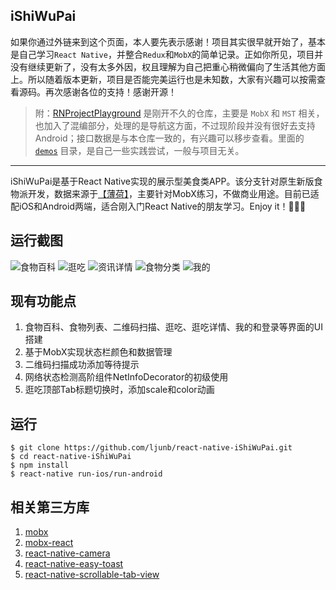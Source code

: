 ## iShiWuPai

如果你通过外链来到这个页面，本人要先表示感谢！项目其实很早就开始了，基本是自己学习`React Native`，并整合`Redux`和`MobX`的简单记录。正如你所见，项目并没有继续更新了，没有太多外因，权且理解为自己把重心稍微偏向了生活其他方面上。所以随着版本更新，项目是否能完美运行也是未知数，大家有兴趣可以按需查看源码。再次感谢各位的支持！感谢开源！

> 附：[RNProjectPlayground](https://github.com/ljunb/RNProjectPlayground) 是刚开不久的仓库，主要是 `MobX` 和 `MST` 相关，也加入了混编部分，处理的是导航这方面，不过现阶段并没有很好去支持 Android；接口数据是与本仓库一致的，有兴趣可以移步查看。里面的 [`demos`](https://github.com/ljunb/RNProjectPlayground/tree/master/src/pages/demos) 目录，是自己一些实践尝试，一般与项目无关。

------------

iShiWuPai是基于React Native实现的展示型美食类APP。该分支针对原生新版食物派开发，数据来源于[【薄荷】](http://www.boohee.com/)，主要针对MobX练习，不做商业用途。目前已适配iOS和Android两端，适合刚入门React Native的朋友学习。Enjoy it！🎉🎉🎉

## 运行截图
![食物百科](https://github.com/ljunb/react-native-iShiWuPai/blob/alpha/screenshot/food.png)
![逛吃](https://github.com/ljunb/react-native-iShiWuPai/blob/alpha/screenshot/feed.png)
![资讯详情](https://github.com/ljunb/react-native-iShiWuPai/blob/alpha/screenshot/info_detail.png)
![食物分类](https://github.com/ljunb/react-native-iShiWuPai/blob/alpha/screenshot/foods.png)
![我的](https://github.com/ljunb/react-native-iShiWuPai/blob/alpha/screenshot/profile.png)

## 现有功能点
1. 食物百科、食物列表、二维码扫描、逛吃、逛吃详情、我的和登录等界面的UI搭建
2. 基于MobX实现状态栏颜色和数据管理
3. 二维码扫描成功添加等待提示
4. 网络状态检测高阶组件NetInfoDecorator的初级使用
5. 逛吃顶部Tab标题切换时，添加scale和color动画

## 运行

```
$ git clone https://github.com/ljunb/react-native-iShiWuPai.git
$ cd react-native-iShiWuPai 
$ npm install
$ react-native run-ios/run-android
```

## 相关第三方库
1. [mobx](https://github.com/mobxjs/mobx)
2. [mobx-react](https://github.com/mobxjs/mobx-react)
3. [react-native-camera](https://github.com/lwansbrough/react-native-camera)
4. [react-native-easy-toast](https://github.com/crazycodeboy/react-native-easy-toast)
5. [react-native-scrollable-tab-view](https://github.com/skv-headless/react-native-scrollable-tab-view)
